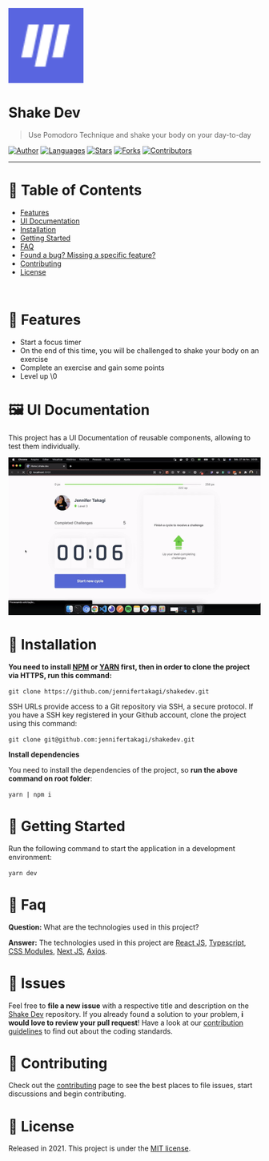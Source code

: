 <p align="left">
   <img src="docs/logo.png" width="150"/>
</p>


# Shake Dev

> Use Pomodoro Technique and shake your body on your day-to-day

[![Author](https://img.shields.io/badge/author-jennifertakagi-ff9000?style=flat-square)](https://github.com/jennifertakagi)
[![Languages](https://img.shields.io/github/languages/count/jennifertakagi/shakedev?color=%23ff9000&style=flat-square)](#)
[![Stars](https://img.shields.io/github/stars/jennifertakagi/shakedev?color=ff9000&style=flat-square)](https://github.com/jennifertakagi/shakedev/stargazers)
[![Forks](https://img.shields.io/github/forks/jennifertakagi/shakedev?color=%23ff9000&style=flat-square)](https://github.com/jennifertakagi/shakedev/network/members)
[![Contributors](https://img.shields.io/github/contributors/jennifertakagi/shakedev?color=ff9000&style=flat-square)](https://github.com/jennifertakagi/shakedev/graphs/contributors)

---

# :pushpin: Table of Contents

* [Features](#rocket-features)
* [UI Documentation](#framed_picture-ui-documentation)
* [Installation](#construction_worker-installation)
* [Getting Started](#runner-getting-started)
* [FAQ](#postbox-faq)
* [Found a bug? Missing a specific feature?](#bug-issues)
* [Contributing](#tada-contributing)
* [License](#closed_book-license)

<br />

# :rocket: Features

* Start a focus timer
* On the end of this time, you will be challenged to shake your body on an exercise
* Complete an exercise and gain some points
* Level up \0

# :framed_picture: UI Documentation
This project has a UI Documentation of reusable components, allowing to test them individually.

<p align="left">
   <img src="docs/shakedev.gif" />
</p>

# :construction_worker: Installation

**You need to install [NPM](https://www.npmjs.com/) or [YARN](https://yarnpkg.com/) first, then in order to clone the project via HTTPS, run this command:**

```git clone https://github.com/jennifertakagi/shakedev.git```

SSH URLs provide access to a Git repository via SSH, a secure protocol. If you have a SSH key registered in your Github account, clone the project using this command:

```git clone git@github.com:jennifertakagi/shakedev.git```

**Install dependencies**

You need to install the dependencies of the project, so **run the above command on root folder**:

```yarn | npm i```

# :runner: Getting Started

Run the following command to start the application in a development environment:

```yarn dev```


# :postbox: Faq

**Question:** What are the technologies used in this project?

**Answer:** The technologies used in this project are [React JS](https://pt-br.reactjs.org/), [Typescript](https://www.typescriptlang.org/), [CSS Modules](https://github.com/css-modules/css-modules), [Next JS](https://nextjs.org/), [Axios](https://github.com/axios/axios).

# :bug: Issues

Feel free to **file a new issue** with a respective title and description on the [Shake Dev](https://github.com/jennifertakagi/shakedev/issues) repository. If you already found a solution to your problem, **i would love to review your pull request**! Have a look at our [contribution guidelines](https://github.com/jennifertakagi/shakedev/blob/master/CONTRIBUTING.md) to find out about the coding standards.

# :tada: Contributing

Check out the [contributing](https://github.com/jennifertakagi/shakedev/blob/master/CONTRIBUTING.md) page to see the best places to file issues, start discussions and begin contributing.

# :closed_book: License

Released in 2021.
This project is under the [MIT license](https://github.com/jennifertakagi/shakedev/master/LICENSE).
